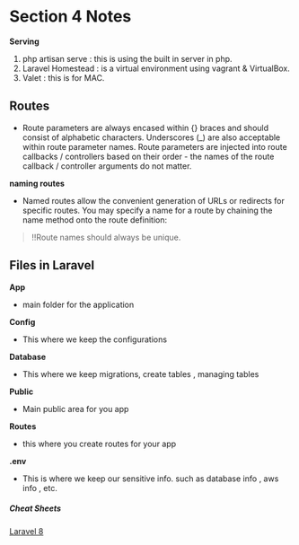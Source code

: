 # Section 4 Notes

**Serving**

1.  php artisan serve : this is using the built in server in php.
2.  Laravel Homestead : is a virtual environment using vagrant & VirtualBox.
3.  Valet : this is for MAC.

## Routes

- Route parameters are always encased within {} braces and should consist of alphabetic characters. Underscores (\_) are also acceptable within route parameter names. Route parameters are injected into route callbacks / controllers based on their order - the names of the route callback / controller arguments do not matter.

**naming routes**

- Named routes allow the convenient generation of URLs or redirects for specific routes. You may specify a name for a route by chaining the name method onto the route definition:

> !!Route names should always be unique.

## Files in Laravel

**App**

- main folder for the application

**Config**

- This where we keep the configurations

**Database**

- This where we keep migrations, create tables , managing tables

**Public**

- Main public area for you app

**Routes**

- this where you create routes for your app

**.env**

- This is where we keep our sensitive info. such as database info , aws info , etc.

##### Cheat Sheets

[Laravel 8](https://learninglaravel.net/cheatsheet/)
